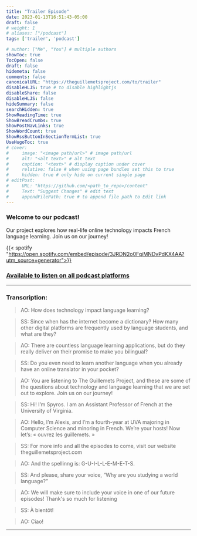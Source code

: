 ```yaml
---
title: "Trailer Episode"
date: 2023-01-13T16:51:43-05:00
draft: false
# weight: 1
# aliases: ["/podcast"]
tags: ['trailer', 'podcast']

# author: ["Me", "You"] # multiple authors
showToc: true
TocOpen: false
draft: false
hidemeta: false
comments: false
canonicalURL: "https://theguillemetsproject.com/to/trailer"
disableHLJS: true # to disable highlightjs
disableShare: false
disableHLJS: false
hideSummary: false
searchHidden: true
ShowReadingTime: true
ShowBreadCrumbs: true
ShowPostNavLinks: true
ShowWordCount: true
ShowRssButtonInSectionTermList: true
UseHugoToc: true
# cover:
#     image: "<image path/url>" # image path/url
#     alt: "<alt text>" # alt text
#     caption: "<text>" # display caption under cover
#     relative: false # when using page bundles set this to true
#     hidden: true # only hide on current single page
# editPost:
#     URL: "https://github.com/<path_to_repo>/content"
#     Text: "Suggest Changes" # edit text
#     appendFilePath: true # to append file path to Edit link
---
```

### Welcome to our podcast! 

Our project explores how real-life online technology impacts French language learning. Join us on our journey!

{{< spotify "https://open.spotify.com/embed/episode/3JRDN2o0FqiMNDvPdKX4AA?utm_source=generator">}}

<!-- <iframe style="border-radius:12px" src="https://open.spotify.com/embed/episode/3JRDN2o0FqiMNDvPdKX4AA?utm_source=generator" width="100%" height="352" frameBorder="0" allowfullscreen="" allow="autoplay; clipboard-write; encrypted-media; fullscreen; picture-in-picture" loading="lazy"></iframe> -->

### [Available to listen on all podcast platforms](https://anchor.fm/the-guillemets-project)
---
### Transcription: 
> AO: How does technology impact language learning?

> SS: Since when has the internet become a dictionary? How many other digital platforms are frequently used by language students, and what are they?  

> AO: There are countless language learning applications, but do they really deliver on their promise to make you bilingual?  

> SS: Do you even need to learn another language when you already have an online translator in your pocket? 

> AO: You are listening to The Guillemets Project, and these are some of the questions about technology and language learning that we are set out to explore. Join us on our journey! 

> SS: Hi! I’m Spyros. I am an Assistant Professor of French at the University of Virginia.  

> AO: Hello, I’m Alexis, and I’m a fourth-year at UVA majoring in Computer Science and minoring in French. We’re your hosts! Now let’s: « ouvrez les guillemets. »  

> SS: For more info and all the episodes to come, visit our website theguillemetsproject.com  

> AO:  And the spellinng is: G-U-I-L-L-E-M-E-T-S.

> SS: And please, share your voice, “Why are you studying a world language?” 

> AO: We will make sure to include your voice in one of our future episodes!  Thank's so much for listening

> SS: À bientôt!

> AO: Ciao!

 ---